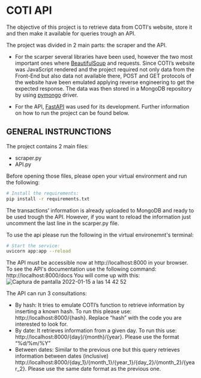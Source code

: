 # COTI API 

The objective of this project is to retrieve data from COTI's website, store it and then make it available for queries trough an API.

The project was divided in 2 main parts: the scraper and the API. 
- For the scarper several libraries have been used, however the two most important ones where [BeautifulSoup](https://pypi.org/project/bs4/) and requests. 
Since COTI’s website was JavaScript rendered and the project required not only data from the Front-End but also data not available there, POST and GET protocols of the website have been emulated applying reverse engineering to get the expected response. 
The data was then stored in a MongoDB repository by using [pymongo](https://docs.mongodb.com/drivers/pymongo/) driver. 

- For the API, [FastAPI](https://fastapi.tiangolo.com) was used for its development. 
Further information on how to run the project can be found below. 

## GENERAL INSTRUNCTIONS

The project contains 2 main files: 
-	scraper.py
-	API.py

Before opening those files, please open your virtual environment and run the following:
```bash
# Install the requirements:
pip install -r requirements.txt
```
The transactions’ information is already uploaded to MongoDB and ready to be used trough the API. However, if you want to reload the information just uncomment the last line in the scarper.py file. 

To use the api please run the following in the virtual environemnt's terminal:
```bash
# Start the service:
uvicorn app:app --reload
```

The API must be accessible now at http://localhost:8000 in your browser. 
To see the API's documentation use the following command: http://localhost:8000/docs
You will come up with this:
![Captura de pantalla 2022-01-15 a las 14 42 52](https://user-images.githubusercontent.com/96559779/149626386-0002285e-0692-44ad-87b1-b2aa18a491c6.png)

The API can run 3 consultations:
-	By hash: It tries to emulate COTI’s function to retrieve information by inserting a known hash. To run this please use: http://localhost:8000/{hash}. Replace “hash” with the code you are interested to look for. 
-	By date: It retrieves information from a given day. To run this use: http://localhost:8000/{day}/{month}/{year}. Please use the format “%d/%m/%Y”
-	Between dates: Similar to the previous one but this query retrieves information  between dates (inclusive) http://localhost:8000/{day_1}/{month_1}/{year_1}/{day_2}/{month_2}/{year_2}. Please use the same date format as the previous one. 




